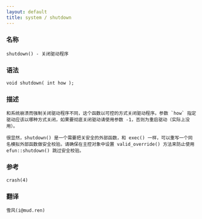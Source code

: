 ```yaml
---
layout: default
title: system / shutdown
---
```


### 名称

    shutdown() - 关闭驱动程序

### 语法

    void shutdown( int how );

### 描述

    和系统崩溃而强制关闭驱动程序不同，这个函数以可控的方式关闭驱动程序。参数 `how` 指定驱动应该以哪种方式关闭，如果要彻底关闭驱动请使用参数 -1，否则为重启驱动（实际上没用）。

    很显然，shutdown() 是一个需要把关安全的外部函数，和 exec() 一样，可以重写一个同名模拟外部函数做安全校验。请确保在主控对象中设置 valid_override() 方法来防止使用 efun::shutdown() 跳过安全校验。

### 参考

    crash(4)

### 翻译 ###

    雪风(i@mud.ren)
